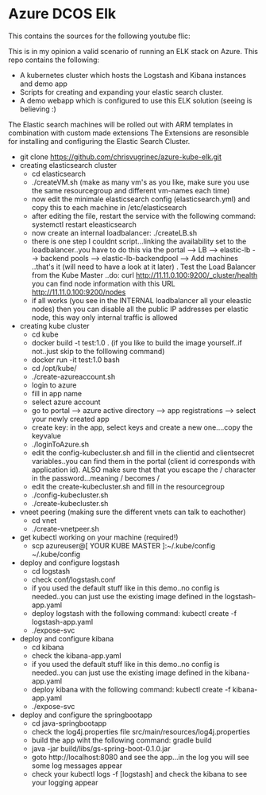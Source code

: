 # Azure DCOS Elk

This contains the sources for the following youtube flic:

This is in my opinion a valid scenario of running an ELK stack on Azure.
This repo contains the following:
* A kubernetes cluster which hosts the Logstash and Kibana instances and demo app
* Scripts for creating and expanding your elastic search cluster. 
* A demo webapp which is configured to use this ELK solution (seeing is believing :)

The Elastic search machines will be rolled out with ARM templates in combination with custom made extensions The Extensions are resonsible for installing and configuring the Elastic Search Cluster.

* git clone https://github.com/chrisvugrinec/azure-kube-elk.git
* creating elasticsearch cluster
  * cd elasticsearch
  * ./createVM.sh (make as many vm's as you like, make sure you use the same resourcegroup and different vm-names each time)
  * now edit the minimale elasticsearch config (elasticsearch.yml)  and copy this to each machine in /etc/elasticsearch
  * after editing the file, restart the service with the following command: systemctl restart eleasticsearch
  * now create an internal loadbalancer: ./createLB.sh
  * there is one step I couldnt script...linking the availability set to the loadbalancer..you have to do this via the portal --> LB --> elastic-lb --> backend pools --> elastic-lb-backendpool --> Add machines ..that's it (will need to have a look at it later) . Test the Load Balancer from the Kube Master ..do: curl http://11.11.0.100:9200/_cluster/health you can find node information with this URL http://11.11.0.100:9200/nodes
  * if all works (you see in the INTERNAL loadbalancer all your eleastic nodes) then you can disable all the public IP addresses per elastic node, this way only internal traffic is allowed
* creating kube cluster
  * cd kube
  * docker build -t test:1.0 .  (if you like to build the image yourself..if not..just skip to the folllowing command)
  * docker run -it test:1.0 bash
  * cd /opt/kube/
  * ./create-azureaccount.sh
  * login to azure
  * fill in app name
  * select azure account
  * go to portal --> azure active directory --> app registrations --> select your newly created app
  * create key: in the app, select keys and create a new one....copy the keyvalue    
  * ./loginToAzure.sh
  * edit the config-kubecluster.sh and fill in the clientid and clientsecret variables..you can find them in the portal (client id corresponds with application id). ALSO make sure that that you escape the / character in the password...meaning / becomes \/
  * edit the create-kubecluster.sh and fill in the resourcegroup
  * ./config-kubecluster.sh
  * ./create-kubecluster.sh
* vneet peering (making sure the different vnets can talk to eachother)
  * cd vnet
  * ./create-vnetpeer.sh
* get kubectl working on your machine (required!)
  * scp azureuser@[ YOUR KUBE MASTER ]:~/.kube/config ~/.kube/config
* deploy and configure logstash
  * cd logstash
  * check conf/logstash.conf
  * if you used the default stuff like in this demo..no config is needed..you can just use the existing image defined in the logstash-app.yaml
  * deploy logstash with the following command: kubectl create -f logstash-app.yaml
  * ./expose-svc
* deploy and configure kibana
  * cd kibana
  * check the kibana-app.yaml
  * if you used the default stuff like in this demo..no config is needed..you can just use the existing image defined in the kibana-app.yaml
  * deploy kibana with the following command: kubectl create -f kibana-app.yaml
  * ./expose-svc
* deploy and configure the springbootapp
  * cd java-springbootapp
  * check the log4j.properties file src/main/resources/log4j.properties 
  * build the app wiht the following command: gradle build
  * java -jar build/libs/gs-spring-boot-0.1.0.jar
  * goto http://localhost:8080  and see the app...in the log you will see some log messages appear
  * check your kubectl logs -f [logstash] and check the kibana to see your logging appear
